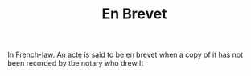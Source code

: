 ---
title: En Brevet
letter: E
permalink: "/definitions/bld-en-brevet.html"
body: In French-law. An acte is said to be en brevet when a copy of it has not been
  recorded by tbe notary who drew lt
published_at: '2018-07-07'
source: Black's Law Dictionary 2nd Ed (1910)
layout: post
---